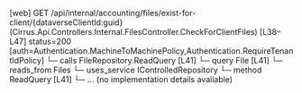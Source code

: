 [web] GET /api/internal/accounting/files/exist-for-client/{dataverseClientId:guid}  (Cirrus.Api.Controllers.Internal.FilesController.CheckForClientFiles)  [L38–L47] status=200 [auth=Authentication.MachineToMachinePolicy,Authentication.RequireTenantIdPolicy]
  └─ calls FileRepository.ReadQuery [L41]
  └─ query File [L41]
    └─ reads_from Files
  └─ uses_service IControlledRepository<File>
    └─ method ReadQuery [L41]
      └─ ... (no implementation details available)

